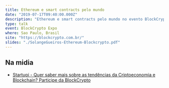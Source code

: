 ```yaml
---
title: Ethereum e smart contracts pelo mundo
date: "2019-07-17T09:40:00.000Z"
description: "Ethereum e smart contracts pelo mundo no evento BlockCrypto Expo em Sao Paulo, Brasil"
type: talk
event: BlockCrypto Expo
where: Sao Paulo, Brasil
site: "https://blockcrypto.com.br/"
slides: "./SolangeGueiros-Ethereum-Blockcrypto.pdf"
---
```




## Na midia

- <a href="https://startupi.com.br/2019/01/quer-saber-mais-sobre-as-tendencias-da-criptoeconomia-e-blockchain-participe-da-blockcrypto/" target="_blank">Startupi - Quer saber mais sobre as tendências da Criptoeconomia e Blockchain? Participe da BlockCrypto</a>
